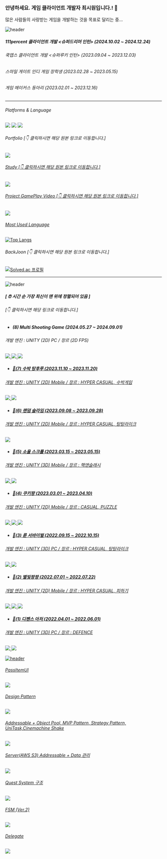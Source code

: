 ### 안녕하세요. 게임 클라이언트 개발자 최시원입니다.! 👋
많은 사람들의 사랑받는 게임을 개발하는 것을 목표로 달리는 중...


![header](https://capsule-render.vercel.app/api?type=cylinder&color=101010&height=30&section=header&text=😄활동내역&fontColor=ffffff&fontSize=20&animation=fadeIn&fontAlignY=55)

##### 111percent 클라이언트 개발 <슈퍼드리머 인턴> (2024.10.02 ~ 2024.12.24)
###### 쿡앱스 클라이언트 개발 <슈퍼루키 인턴> (2023.09.04 ~ 2023.12.03)
###### 스마일 게이트 인디 게임 장학생 (2023.02.28 ~ 2023.05.15)
###### 게임 메이커스 동아리 (2023.02.01 ~ 2023.12.16)

------------------------
###### Platforms & Language
<img src="https://img.shields.io/badge/UNITY-E34F26?style=for-the-badge&logo=unity&logoColor=white"> <img src="https://img.shields.io/badge/csharp-F7DF1E?style=for-the-badge&logo=sharp&logoColor=white">
<img src="https://img.shields.io/badge/CPP-007396?style=for-the-badge&logo=cplusplus&logoColor=white">

###### Portfolio [👇 클릭하시면 해당 원본 링크로 이동합니다.]
<div align=left>
 <a href="https://www.notion.so/Portfolio-39babd82f1254016bfd6b315cd1de31d?pvs=4">
  <img src="https://img.shields.io/badge/Portfolio-0C322C?style=for-the-badge&logo=clubhouse&logoColor=white">
</div>

###### Study [👇 클릭하시면 해당 원본 링크로 이동합니다.]
<div align=left>
 <a href="https://gameclientstudynote.tistory.com">
  <img src="https://img.shields.io/badge/Tistory-2E3340?style=for-the-badge&logo=Tistory&logoColor=white">
</div>

###### Project GamePlay Video [👇 클릭하시면 해당 원본 링크로 이동합니다.]
<div align=left>
 <a href="https://www.youtube.com/channel/UCjcuRdCqDgogW7ZK8ukTp6w">
  <img src="https://img.shields.io/badge/youtube-FF0000?style=for-the-badge&logo=youtube&logoColor=white">
</div>


###### Most Used Language
[![Top Langs](https://github-readme-stats.vercel.app/api/top-langs/?username=SiwonChoi98)](https://github.com/anuraghazra/github-readme-stats)

###### BackJoon [👇 클릭하시면 해당 원본 링크로 이동합니다.]
[![Solved.ac 프로필](http://mazassumnida.wtf/api/v2/generate_badge?boj=bestvalue0410)](https://solved.ac/bestvalue0410)

<!--
**SiwonChoi98/SiwonChoi98** is a ✨ _special_ ✨ repository because its `README.md` (this file) appears on your GitHub profile.

Here are some ideas to get you started:

- 🔭 I’m currently working on ...
- 🌱 I’m currently learning ...
- 👯 I’m looking to collaborate on ...
- 🤔 I’m looking for help with ...
- 💬 Ask me about ...
- 📫 How to reach me: ...
- 😄 Pronouns: ...
- ⚡ Fun fact: ...
--> 

-------------------------------
![header](https://capsule-render.vercel.app/api?type=cylinder&color=101010&height=30&section=header&text=⚡프로젝트&fontColor=ffffff&fontSize=20&animation=fadeIn&fontAlignY=55)

#####  [ ⏰ 시간 순 가장 최신이 맨 위에 정렬되어 있음 ]
###### [👇 클릭하시면 해당 링크로 이동합니다.]
- ##### (8) Multi Shooting Game (2024.05.27 ~ 2024.09.01) 
###### 개발 엔진 : UNITY (2D) PC / 장르 (2D FPS) 

<div align=left>
 <a href="https://github.com/SiwonChoi98/MultiPlayerGame">
  <img src="https://img.shields.io/badge/GITHUB-ECD53F?style=for-the-badge&logo=github&logoColor=white">
 <a href="https://www.youtube.com/watch?v=g7HYcXvn8oQ">
  <img src="https://img.shields.io/badge/YOUTUBE-FF0000?style=for-the-badge&logo=YOUTUBE&logoColor=white">
  <a href="https://drive.google.com/drive/folders/1VX7qYBRKgobWSIG66x_QA4sdJgjD__O8?usp=sharing">
  <img src="https://img.shields.io/badge/Download-3399FF?style=for-the-badge&logo=apostrophe&logoColor=white">
</div>

- ##### 🌱(7) 수박 탕후루 (2023.11.10 ~ 2023.11.20) 
###### 개발 엔진 : UNITY (2D) Mobile / 장르 : HYPER CASUAL, 수박게임

<div align=left>
  <a href="https://youtu.be/2yRtLrhS5G0">
  <img src="https://img.shields.io/badge/YOUTUBE-FF0000?style=for-the-badge&logo=YOUTUBE&logoColor=white">
   <a href="https://play.google.com/store/apps/details?id=com.samplegames.MergeMergeMerge">
  <img src="https://img.shields.io/badge/GooglePlayStore-68BC71?style=for-the-badge&logo=googleplay&logoColor=white">
</div>


- ##### 🌱(6) 랜덤 슬라임 (2023.09.08 ~ 2023.09.28) 
###### 개발 엔진 : UNITY (2D) Mobile / 장르 : HYPER CASUAL, 탕탕라이크

<div align=left>
   <a href="https://youtu.be/uQwV0OJNKlY">
  <img src="https://img.shields.io/badge/YOUTUBE-FF0000?style=for-the-badge&logo=YOUTUBE&logoColor=white">
</div>

- ##### 🌱(5) 소울 스크롤 (2023.03.15 ~ 2023.05.15) 
###### 개발 엔진 : UNITY (3D) Mobile / 장르 : 핵앤슬래시 

<div align=left>
 <a href="https://github.com/SiwonChoi98/SMG">
  <img src="https://img.shields.io/badge/GITHUB-ECD53F?style=for-the-badge&logo=github&logoColor=white">
  <a href="https://www.youtube.com/watch?v=CtSddPviBwo&t=196s">
  <img src="https://img.shields.io/badge/YOUTUBE-FF0000?style=for-the-badge&logo=YOUTUBE&logoColor=white">
</div>

- ##### 🌱(4) 쿠키팡 (2023.03.01 ~ 2023.04.10) 
###### 개발 엔진 : UNITY (2D) Mobile / 장르 : CASUAL, PUZZLE

<div align=left>
 <a href="https://github.com/SiwonChoi98/cookiepang">
  <img src="https://img.shields.io/badge/GITHUB-ECD53F?style=for-the-badge&logo=github&logoColor=white">
  <a href="https://www.youtube.com/watch?v=Qxl3oXogUqY&t=90s">
  <img src="https://img.shields.io/badge/YOUTUBE-FF0000?style=for-the-badge&logo=YOUTUBE&logoColor=white">
   <a href="https://play.google.com/store/apps/details?id=com.GobyCompany.CookiePang">
  <img src="https://img.shields.io/badge/GooglePlayStore-68BC71?style=for-the-badge&logo=googleplay&logoColor=white">
</div>

- ##### 🌱(3) 룬 서바이벌 (2022.09.15 ~ 2022.10.15) 
###### 개발 엔진 : UNITY (3D) PC / 장르 : HYPER CASUAL, 탕탕라이크

<div align=left>
 <a href="https://github.com/SiwonChoi98/RuneSurvivor-Script">
  <img src="https://img.shields.io/badge/GITHUB-ECD53F?style=for-the-badge&logo=github&logoColor=white">
   <a href="https://www.youtube.com/watch?v=ZHwwIkrfXGA&t=86s">
  <img src="https://img.shields.io/badge/YOUTUBE-FF0000?style=for-the-badge&logo=YOUTUBE&logoColor=white">
</div>

- ##### 🌱(2) 별빛팡팡 (2022.07.01 ~ 2022.07.22)
###### 개발 엔진 : UNITY (2D) Mobile / 장르 : HYPER CASUAL, 피하기

<div align=left>
 <a href="https://github.com/SiwonChoi98/pangpang">
  <img src="https://img.shields.io/badge/GITHUB-ECD53F?style=for-the-badge&logo=github&logoColor=white">
  <a href="https://www.youtube.com/watch?v=gkMU1gYdbOk&t=2s">
  <img src="https://img.shields.io/badge/YOUTUBE-FF0000?style=for-the-badge&logo=YOUTUBE&logoColor=white">
   <a href="https://play.google.com/store/apps/details?id=com.ESCAPESTAR.CHOI">
  <img src="https://img.shields.io/badge/GooglePlayStore-68BC71?style=for-the-badge&logo=googleplay&logoColor=white">
</div>

- ##### 🌱(1) 디펜스 아처 (2022.04.01 ~ 2022.06.01) 
###### 개발 엔진 : UNITY (3D) PC / 장르 : DEFENCE

<div align=left>
 <a href="https://github.com/SiwonChoi98/DefenceArcher">
  <img src="https://img.shields.io/badge/GITHUB-ECD53F?style=for-the-badge&logo=github&logoColor=white">
   <a href="https://www.youtube.com/watch?v=V1iOSW0weYI&t=140s">
  <img src="https://img.shields.io/badge/YOUTUBE-FF0000?style=for-the-badge&logo=YOUTUBE&logoColor=white">
</div>

 ![header](https://capsule-render.vercel.app/api?type=cylinder&color=101010&height=30&section=header&text=🌱개인공부&fontColor=ffffff&fontSize=20&animation=fadeIn&fontAlignY=55)

###### PassItemUI
<div align=left>
  <a href="https://github.com/SiwonChoi98/PassItemUI">
  <img src="https://img.shields.io/badge/LINK-000000?style=for-the-badge&logo=github&logoColor=white">
</div>
   
###### Design Pattern
<div align=left>
  <a href="https://github.com/SiwonChoi98/Design-Pattern">
  <img src="https://img.shields.io/badge/LINK-000000?style=for-the-badge&logo=github&logoColor=white">
</div>

###### Addressable + Object Pool, MVP Pattern, Strategy Pattern, UniTask,Cinemachine Shake 
<div align=left>
  <a href="https://github.com/SiwonChoi98/NewFunc">
  <img src="https://img.shields.io/badge/LINK-000000?style=for-the-badge&logo=github&logoColor=white">
</div>

###### Server(AWS S3) Addressable + Data 관리
<div align=left>
  <a href="https://github.com/SiwonChoi98/InGameData-UserData-addressableAsset">
  <img src="https://img.shields.io/badge/LINK-000000?style=for-the-badge&logo=github&logoColor=white">
</div>

###### Quest System 구조
<div align=left>
  <a href="https://github.com/SiwonChoi98/QuestSystem">
  <img src="https://img.shields.io/badge/LINK-000000?style=for-the-badge&logo=github&logoColor=white">
</div>

###### FSM (Ver.2)
<div align=left>
  <a href="https://github.com/SiwonChoi98/StateMachine">
  <img src="https://img.shields.io/badge/LINK-000000?style=for-the-badge&logo=github&logoColor=white">
</div>

###### Delegate
<div align=left>
  <a href="https://github.com/SiwonChoi98/SampleAction">
  <img src="https://img.shields.io/badge/LINK-000000?style=for-the-badge&logo=github&logoColor=white">
</div>
